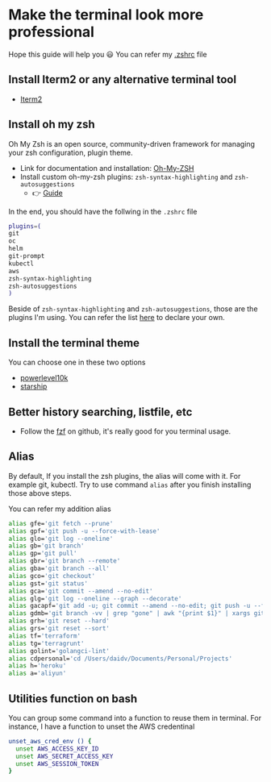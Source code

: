 # Make the terminal look more professional

Hope this guide will help you :smiley:
You can refer my [.zshrc](./zshrc) file

## Install Iterm2 or any alternative terminal tool

- [Iterm2](https://iterm2.com/)

## Install oh my zsh

Oh My Zsh is an open source, community-driven framework for managing your zsh configuration, plugin theme.

- Link for documentation and installation: [Oh-My-ZSH](https://github.com/ohmyzsh/ohmyzsh/wiki)
- Install custom oh-my-zsh plugins: `zsh-syntax-highlighting` and `zsh-autosuggestions`
  - :point_right: [Guide](https://gist.github.com/dogrocker/1efb8fd9427779c827058f873b94df95)

In the end, you should have the follwing in the `.zshrc` file

```bash
plugins=(
git
oc
helm
git-prompt
kubectl
aws
zsh-syntax-highlighting
zsh-autosuggestions
)
```

Beside of `zsh-syntax-highlighting` and `zsh-autosuggestions`, those are the plugins I'm using. You can refer the list [here](https://github.com/ohmyzsh/ohmyzsh/wiki/Plugins) to declare your own.

## Install the terminal theme

You can choose one in these two options

- [powerlevel10k](https://github.com/romkatv/powerlevel10k)
- [starship](https://starship.rs/installing/)

## Better history searching, listfile, etc

- Follow the [fzf](https://github.com/junegunn/fzf) on github, it's really good for you terminal usage.

## Alias

By default, If you install the zsh plugins, the alias will come with it. For example git, kubectl. Try to use command `alias` after you finish installing those above steps.

You can refer my addition alias

```bash
alias gfe='git fetch --prune'
alias gpf='git push -u --force-with-lease'
alias glo='git log --oneline'
alias gb='git branch'
alias gp='git pull'
alias gbr='git branch --remote'
alias gba='git branch --all'
alias gco='git checkout'
alias gst='git status'
alias gca='git commit --amend --no-edit'
alias glg='git log --oneline --graph --decorate'
alias gacapf='git add -u; git commit --amend --no-edit; git push -u --force-with-lease'
alias gdmb='git branch -vv | grep "gone" | awk "{print $1}" | xargs git branch -D'
alias grh='git reset --hard'
alias grs='git reset --sort'
alias tf='terraform'
alias tg='terragrunt'
alias golint='golangci-lint'
alias cdpersonal='cd /Users/daidv/Documents/Personal/Projects'
alias h='heroku'
alias a='aliyun'
```

## Utilities function on bash

You can group some command into a function to reuse them in terminal. For instance, I have a function to unset the AWS credentinal

```bash
unset_aws_cred_env () {
  unset AWS_ACCESS_KEY_ID
  unset AWS_SECRET_ACCESS_KEY
  unset AWS_SESSION_TOKEN
}
```
